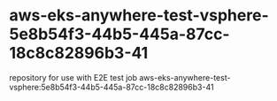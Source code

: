 # aws-eks-anywhere-test-vsphere-5e8b54f3-44b5-445a-87cc-18c8c82896b3-41
repository for use with E2E test job aws-eks-anywhere-test-vsphere:5e8b54f3-44b5-445a-87cc-18c8c82896b3-41
